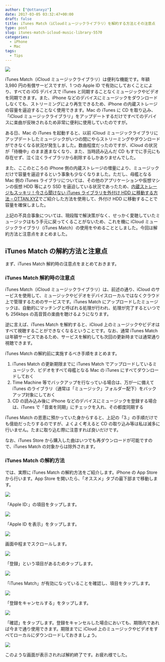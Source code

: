 ```yaml
---
author: ["@ottanxyz"]
date: 2017-03-05 03:32:47+00:00
draft: false
title: iTunes Match（iCloudミュージックライブラリ）を解約する方法とその注意点
type: post
slug: itunes-match-icloud-music-library-5570
categories:
  - iPhone
  - Mac
tags:
  - Tips
---
```


![](/uploads/2017/03/170305-58bb8296c2675.jpg)

iTunes Match（iCloud ミュージックライブラリ）は便利な機能です。年額 3,980 円の有償サービスですが、1 つの Apple ID で有効にしておくことにより、すべての iOS デバイスで iTunes と同期することなくミュージックやビデオを同期できます。また、iPhone などのデバイスにミュージックをダウンロードしなくても、ストリーミングにより再生できるため、iPhone の内蔵ストレージの容量を逼迫することなく使用できます。Mac の iTunes に CD を取り込み、「iCloud ミュージックライブラリ」をアップデートするだけですべてのデバイスに楽曲が反映されるため非常に便利に使用していたのですが。

ある日、Mac の iTunes を起動すると、以前 iCloud ミュージックライブラリにアップデートしたミュージックがいつの間にやらストリーミングやダウンロードができなくなる状況が発生しました。数曲程度だったのですが、iCloud の状況が「待機中」のまま進まなくなり、また、当時読み込んだ CD もすでに手元にも存在せず、泣く泣くライブラリから削除するしかありませんでした。

また、ここのところの iPhone 側の内蔵ストレージの増量により、ミュージックだけで容量を逼迫するという事象も少なくなりました。ただし、母艦となる Mac 側の iTunes ライブラリについては、その他のアプリケーションや仮想マシンの仮想 HDD 等により SSD を逼迫している状況であったため、[内蔵ストレージもスッキリ！今さら聞けない iTunes ライブラリを外付け HDD に移動する方法 – OTTAN.XYZ](/posts/2016/10/itunes-library-external-hdd-5100/)でご紹介した方法を使用して、外付け HDD に移動することで容量を確保しました。

上記の不具合事象については、現段階で解決策がなく、せっかく愛聴していたミュージックはもう手元に戻ってくることがないため、これを機に iCloud ミュージックライブラリ（iTunes Match）の使用をやめることとしました。今回は解約方法と注意点をまとめました。

## iTunes Match の解約方法と注意点

まず、iTunes Match 解約時の注意点をまとめておきます。

### iTunes Match 解約時の注意点

iTunes Match（iCloud ミュージックライブラリ）は、前述の通り、iCloud のサービスを使用して、ミュージックやビデオをデバイスローカルではなくクラウド上で管理するためのサービスです。iTunes Match にアップロードしたミュージックは、自動的にマッチングと呼ばれる処理が行われ、処理が完了するといつでも 256kbps の高音質の楽曲を聴けるようになります。

逆に言えば、iTunes Match を解約すると、iCloud 上のミュージックやビデオはすべて視聴することができなくなるということです。なお、通常 iTunes Match は年額サービスであるため、サービスを解約しても次回の更新時までは通常通り視聴できます。

iTunes Match の解約前に実施するべき手順をまとめます。

1. iTunes Match の更新期限までに iTunes Match でアップロードしているミュージック、ビデオをすべて母艦となる Mac の iTunes にすべてダウンロードしておく
2. Time Machine 等でバックアップを行なっている場合は、万が一に備えて iTunes のライブラリ（通常は「ミュージック」フォルダー配下）をバックアップ対象にしておく
3. CD の読み込み後に iPhone などのデバイスにミュージックを登録する場合は、iTunes で「音楽を同期」にチェックを入れ、その都度同期する

iTunes Match の恩恵に預かっていた身からすると、上記の「3.」の手順だけでも億劫だったりするのですが、よくよく考えると CD の取り込み等は私は滅多に行いません。たまに取り込む際に注意すれば良いだけです。

なお、iTunes Store から購入した曲はいつでも再ダウンロードが可能ですので、iTunes Match の対象からは除外されます。

### iTunes Match の解約方法

では、実際に iTunes Match の解約方法をご紹介します。iPhone の App Store から行います。App Store を開いたら、「オススメ」タブの最下部まで移動します。

![](/uploads/2017/03/170305-58bb829f50a91.png)

「Apple ID:」の項目をタップします。

![](/uploads/2017/03/170305-58bb82a4db978.png)

「Apple ID を表示」をタップします。

![](/uploads/2017/03/170305-58bb82a9cdefd.png)

画面中程までスクロールします。

![](/uploads/2017/03/170305-58bb82b09f151.png)

「登録」という項目があるためタップします。

![](/uploads/2017/03/170305-58bb82b73c781.png)

「iTunes Match」が有効になっていることを確認し、項目をタップします。

![](/uploads/2017/03/170305-58bb82bd4b22e.png)

「登録をキャンセルする」をタップします。

![](/uploads/2017/03/170305-58bb82c276da5.png)

「確認」をタップします。登録をキャンセルした場合においても、期限内であれば今まで通り使用できます。期限までに iCloud 上のミュージックやビデオをすべてローカルにダウンロードしておきましょう。

![](/uploads/2017/03/170305-58bb82c7b696f.png)

このような画面が表示されれば解約終了です。お疲れ様でした。
